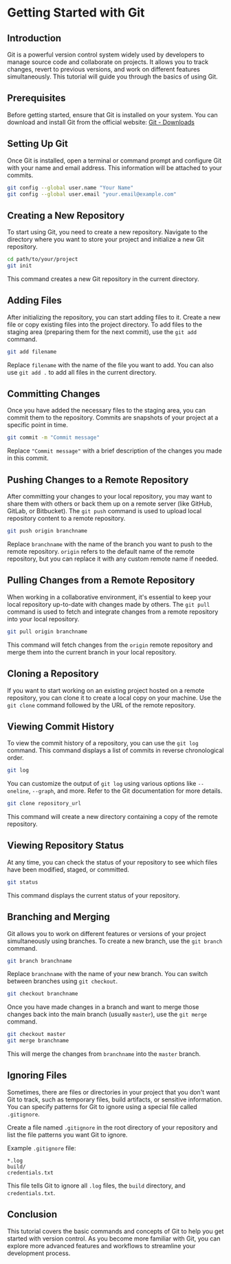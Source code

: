 # Getting Started with Git

## Introduction

Git is a powerful version control system widely used by developers to manage source code and collaborate on projects. It allows you to track changes, revert to previous versions, and work on different features simultaneously. This tutorial will guide you through the basics of using Git.

## Prerequisites

Before getting started, ensure that Git is installed on your system. You can download and install Git from the official website: [Git - Downloads](https://git-scm.com/downloads)

## Setting Up Git

Once Git is installed, open a terminal or command prompt and configure Git with your name and email address. This information will be attached to your commits.

```bash
git config --global user.name "Your Name"
git config --global user.email "your.email@example.com"
```

## Creating a New Repository

To start using Git, you need to create a new repository. Navigate to the directory where you want to store your project and initialize a new Git repository.

```bash
cd path/to/your/project
git init
```

This command creates a new Git repository in the current directory.

## Adding Files

After initializing the repository, you can start adding files to it. Create a new file or copy existing files into the project directory. To add files to the staging area (preparing them for the next commit), use the `git add` command.

```bash
git add filename
```

Replace `filename` with the name of the file you want to add. You can also use `git add .` to add all files in the current directory.

## Committing Changes

Once you have added the necessary files to the staging area, you can commit them to the repository. Commits are snapshots of your project at a specific point in time.

```bash
git commit -m "Commit message"
```

Replace `"Commit message"` with a brief description of the changes you made in this commit.

## Pushing Changes to a Remote Repository

After committing your changes to your local repository, you may want to share them with others or back them up on a remote server (like GitHub, GitLab, or Bitbucket). The `git push` command is used to upload local repository content to a remote repository.

```bash
git push origin branchname
```

Replace `branchname` with the name of the branch you want to push to the remote repository. `origin` refers to the default name of the remote repository, but you can replace it with any custom remote name if needed.

## Pulling Changes from a Remote Repository

When working in a collaborative environment, it's essential to keep your local repository up-to-date with changes made by others. The `git pull` command is used to fetch and integrate changes from a remote repository into your local repository.

```bash
git pull origin branchname
```

This command will fetch changes from the `origin` remote repository and merge them into the current branch in your local repository.

## Cloning a Repository

If you want to start working on an existing project hosted on a remote repository, you can clone it to create a local copy on your machine. Use the `git clone` command followed by the URL of the remote repository.

## Viewing Commit History

To view the commit history of a repository, you can use the `git log` command. This command displays a list of commits in reverse chronological order.

```bash
git log
```

You can customize the output of `git log` using various options like `--oneline`, `--graph`, and more. Refer to the Git documentation for more details.

```bash
git clone repository_url
```

This command will create a new directory containing a copy of the remote repository.

## Viewing Repository Status

At any time, you can check the status of your repository to see which files have been modified, staged, or committed.

```bash
git status
```

This command displays the current status of your repository.

## Branching and Merging

Git allows you to work on different features or versions of your project simultaneously using branches. To create a new branch, use the `git branch` command.

```bash
git branch branchname
```

Replace `branchname` with the name of your new branch. You can switch between branches using `git checkout`.

```bash
git checkout branchname
```

Once you have made changes in a branch and want to merge those changes back into the main branch (usually `master`), use the `git merge` command.

```bash
git checkout master
git merge branchname
```

This will merge the changes from `branchname` into the `master` branch.

## Ignoring Files

Sometimes, there are files or directories in your project that you don't want Git to track, such as temporary files, build artifacts, or sensitive information. You can specify patterns for Git to ignore using a special file called `.gitignore`.

Create a file named `.gitignore` in the root directory of your repository and list the file patterns you want Git to ignore.

Example `.gitignore` file:
```plaintext
*.log
build/
credentials.txt
```

This file tells Git to ignore all `.log` files, the `build` directory, and `credentials.txt`.

## Conclusion

This tutorial covers the basic commands and concepts of Git to help you get started with version control. As you become more familiar with Git, you can explore more advanced features and workflows to streamline your development process.